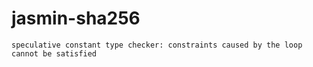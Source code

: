# jasmin-sha256

```
speculative constant type checker: constraints caused by the loop cannot be satisfied
```
